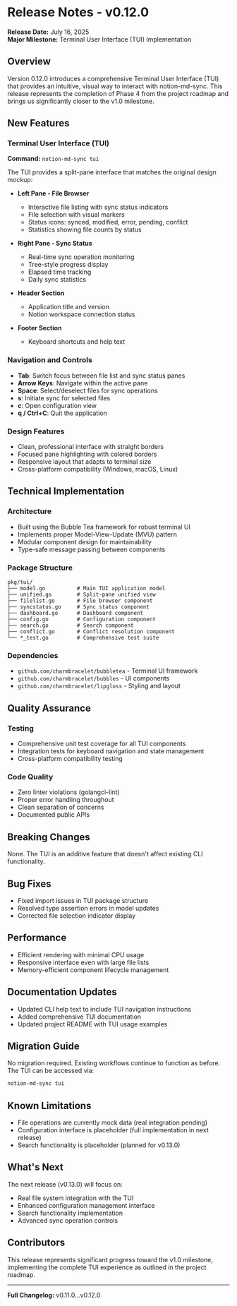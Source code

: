 # Release Notes - v0.12.0

**Release Date:** July 16, 2025  
**Major Milestone:** Terminal User Interface (TUI) Implementation

## Overview

Version 0.12.0 introduces a comprehensive Terminal User Interface (TUI) that provides an intuitive, visual way to interact with notion-md-sync. This release represents the completion of Phase 4 from the project roadmap and brings us significantly closer to the v1.0 milestone.

## New Features

### Terminal User Interface (TUI)

**Command:** `notion-md-sync tui`

The TUI provides a split-pane interface that matches the original design mockup:

- **Left Pane - File Browser**
  - Interactive file listing with sync status indicators
  - File selection with visual markers
  - Status icons: synced, modified, error, pending, conflict
  - Statistics showing file counts by status

- **Right Pane - Sync Status**
  - Real-time sync operation monitoring
  - Tree-style progress display
  - Elapsed time tracking
  - Daily sync statistics

- **Header Section**
  - Application title and version
  - Notion workspace connection status

- **Footer Section**
  - Keyboard shortcuts and help text

### Navigation and Controls

- **Tab**: Switch focus between file list and sync status panes
- **Arrow Keys**: Navigate within the active pane
- **Space**: Select/deselect files for sync operations
- **s**: Initiate sync for selected files
- **c**: Open configuration view
- **q / Ctrl+C**: Quit the application

### Design Features

- Clean, professional interface with straight borders
- Focused pane highlighting with colored borders
- Responsive layout that adapts to terminal size
- Cross-platform compatibility (Windows, macOS, Linux)

## Technical Implementation

### Architecture

- Built using the Bubble Tea framework for robust terminal UI
- Implements proper Model-View-Update (MVU) pattern
- Modular component design for maintainability
- Type-safe message passing between components

### Package Structure

```
pkg/tui/
├── model.go          # Main TUI application model
├── unified.go        # Split-pane unified view
├── filelist.go       # File browser component
├── syncstatus.go     # Sync status component
├── dashboard.go      # Dashboard component
├── config.go         # Configuration component
├── search.go         # Search component
├── conflict.go       # Conflict resolution component
└── *_test.go         # Comprehensive test suite
```

### Dependencies

- `github.com/charmbracelet/bubbletea` - Terminal UI framework
- `github.com/charmbracelet/bubbles` - UI components
- `github.com/charmbracelet/lipgloss` - Styling and layout

## Quality Assurance

### Testing
- Comprehensive unit test coverage for all TUI components
- Integration tests for keyboard navigation and state management
- Cross-platform compatibility testing

### Code Quality
- Zero linter violations (golangci-lint)
- Proper error handling throughout
- Clean separation of concerns
- Documented public APIs

## Breaking Changes

None. The TUI is an additive feature that doesn't affect existing CLI functionality.

## Bug Fixes

- Fixed import issues in TUI package structure
- Resolved type assertion errors in model updates
- Corrected file selection indicator display

## Performance

- Efficient rendering with minimal CPU usage
- Responsive interface even with large file lists
- Memory-efficient component lifecycle management

## Documentation Updates

- Updated CLI help text to include TUI navigation instructions
- Added comprehensive TUI documentation
- Updated project README with TUI usage examples

## Migration Guide

No migration required. Existing workflows continue to function as before. The TUI can be accessed via:

```bash
notion-md-sync tui
```

## Known Limitations

- File operations are currently mock data (real integration pending)
- Configuration interface is placeholder (full implementation in next release)
- Search functionality is placeholder (planned for v0.13.0)

## What's Next

The next release (v0.13.0) will focus on:
- Real file system integration with the TUI
- Enhanced configuration management interface
- Search functionality implementation
- Advanced sync operation controls

## Contributors

This release represents significant progress toward the v1.0 milestone, implementing the complete TUI experience as outlined in the project roadmap.

---

**Full Changelog:** v0.11.0...v0.12.0